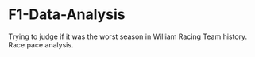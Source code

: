 # F1-Data-Analysis
Trying to judge if it was the worst season in William Racing Team history. Race pace analysis.
